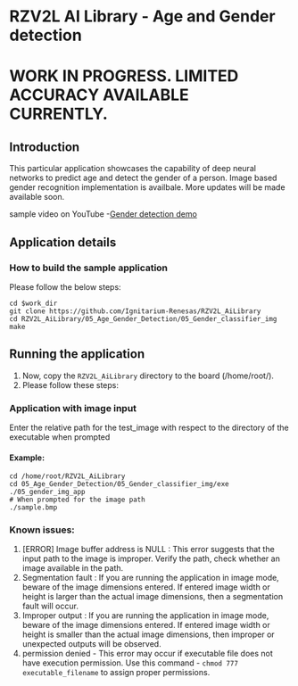 # RZV2L AI Library - Age and Gender detection
# WORK IN PROGRESS. LIMITED ACCURACY AVAILABLE CURRENTLY.

## Introduction

This particular application showcases the capability of deep neural networks to predict age and detect the gender of a person.
Image based gender recognition implementation is availbale. More updates will be made available soon.

sample video on YouTube -[Gender detection demo](https://youtu.be/YGhGVh51r10)

## Application details

### How to build the sample application

Please follow the below steps:

```
cd $work_dir
git clone https://github.com/Ignitarium-Renesas/RZV2L_AiLibrary 
cd RZV2L_AiLibrary/05_Age_Gender_Detection/05_Gender_classifier_img
make
```

## Running the application

1. Now, copy the `RZV2L_AiLibrary` directory to the board (/home/root/).
2. Please follow these steps:


### Application with image input


Enter the relative path for the test_image with respect to the directory of the executable when prompted

#### Example:
```
cd /home/root/RZV2L_AiLibrary 
cd 05_Age_Gender_Detection/05_Gender_classifier_img/exe
./05_gender_img_app
# When prompted for the image path
./sample.bmp
```
### Known issues:
1. [ERROR] Image buffer address is NULL : This error suggests that the input path to the image is improper. Verify the path, check whether an image available in the path.
2. Segmentation fault : If you are running the application in image mode, beware of the image dimensions entered. If entered image width or height is larger than the actual image dimensions, then a segmentation fault will occur.
3. Improper output : If you are running the application in image mode, beware of the image dimensions entered. If entered image width or height is smaller than the actual image dimensions, then improper or unexpected outputs will be observed.
4. permission denied - This error may occur if executable file does not have execution permission. Use this command - `chmod 777 executable_filename` to assign proper permissions.


